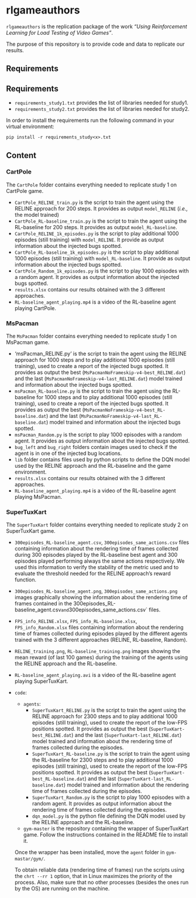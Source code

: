 # rlgameauthors

`rlgameauthors` is the replication package of the work *“Using Reinforcement Learning for Load Testing of Video Games”*.

The purpose of this repository is to provide code and data to replicate our results.

## Requirements

## Requirements

- `requirements_study1.txt` provides the list of libraries needed for study1.
- `requirements_study2.txt` provides the list of libraries needed for study2.

In order to install the requirements run the following command in your virtual environment:

```
pip install -r requirements_study<x>.txt 
```

## Content

### CartPole

The `CartPole` folder contains everything needed to replicate study 1 on CartPole game.

- `CartPole_RELINE_train.py` is the script to train the agent using the RELINE approach for 200 steps. It provides as output `model_RELINE` (*i.e.,* the model trained)
- `CartPole_RL-baseline_train.py` is the script to train the agent using the RL-baseline for 200 steps. It provides as output `model_RL-baseline`.
- `CartPole_RELINE_1k_episodes.py` is the script to play additional 1000 episodes (still training) with `model_RELINE`. It provide as output information about the injected bugs spotted.
- `CartPole_RL-baseline_1k_episodes.py` is the script to play additional 1000 episodes (still training) with `model_RL-baseline`. It provide as output information about the injected bugs spotted.
- `CartPole_Random_1k_episodes.py` is the script to play 1000 episodes with a random agent. It provides as output information about the injected bugs spotted.
- `results.xlsx` contains our results obtained with the 3 different approaches.
- `RL-baseline_agent_playing.mp4` is a video of the RL-baseline agent playing CartPole.

### MsPacman

The `MsPacman` folder contains everything needed to replicate study 1 on MsPacman game.

- ‘msPacman_RELINE.py’ is the script to train the agent using the RELINE approach for 1000 steps and to play additional 1000 episodes (still training), used to create a report of the injected bugs spotted. It provides as output the best (`MsPacmanNoFrameskip-v4-best_RELINE.dat`) and the last (`MsPacmanNoFrameskip-v4-last_RELINE.dat`)  model trained and information about the injected bugs spotted.
- `msPacman_RL-baseline.py` is the script to train the agent using the RL-baseline for 1000 steps and to play additional 1000 episodes (still training), used to create a report of the injected bugs spotted. It provides as output the best (`MsPacmanNoFrameskip-v4-best_RL-baseline.dat`) and the last (`MsPacmanNoFrameskip-v4-last_RL-baseline.dat`)  model trained and information about the injected bugs spotted.
- `msPacman_Random.py` is the script to play 1000 episodes with a random agent. It provides as output information about the injected bugs spotted.
- `bug_left` and `bug_right` folders contain images used to check if the agent is in one of the injected bug locations.
- `lib` folder contains files used by python scripts to define the DQN model used by the RELINE approach and the RL-baseline and the game environment.
- `results.xlsx` contains our results obtained with the 3 different approaches.
- `RL-baseline_agent_playing.mp4` is a video of the RL-baseline agent playing MsPacman.


### SuperTuxKart

The `SuperTuxKart` folder contains everything needed to replicate study 2 on SuperTuxKart game.

- `300episodes_RL-baseline_agent.csv`, `300episodes_same_actions.csv` files containing information about the rendering time of frames collected during 300 episodes played by the RL-baseline best agent and 300 episodes played performing always the same actions respectively. We used this information to verify the stability of the metric used and to evaluate the threshold needed for the RELINE approach’s reward function.
- `300episodes_RL-baseline_agent.png`, `300episodes_same_actions.png` images graphically showing the information about the rendering time of frames contained in the 300episodes_RL-baseline_agent.csv` and `300episodes_same_actions.csv` files.
- `FPS_info_RELINE.xlsx`, `FPS_info_RL-baseline.xlsx`, `FPS_info_Random.xlsx` files containing information about the rendering time of frames collected during episodes played by the different agents trained with the 3 different approaches (RELINE, RL-baseline, Random).
- `RELINE_training.png`, `RL-baseline_training.png` images showing the mean reward (of last 100 games) during the training of the agents using the RELINE approach and the RL-baseline.
- `RL-baseline_agent_playing.avi` is a video of the RL-baseline agent playing SuperTuxKart.
- `code`:
    - `agents`:
    	- `SuperTuxKart_RELINE.py` is the script to train the agent using the RELINE approach for 2300 steps and to play additional 1000 episodes (still training), used to create the report of the low-FPS positions spotted. It provides as output the best (`SuperTuxKart-best_RELINE.dat`) and the last (`SuperTuxKart-last_RELINE.dat`)  model trained and information about the rendering time of frames collected during the episodes.
        - `SuperTuxKart_RL-baseline.py` is the script to train the agent using the RL-baseline for 2300 steps and to play additional 1000 episodes (still training), used to create the report of the low-FPS positions spotted. It provides as output the best (`SuperTuxKart-best_RL-baseline.dat`) and the last (`SuperTuxKart-last_RL-baseline.dat`)  model trained and information about the rendering time of frames collected during the episodes.
        - `SuperTuxKart_Random.py` is the script to play 1000 episodes with a random agent. It provides as output information about the rendering time of frames collected during the episodes.
        - `dqn_model.py` is the python file defining the DQN model used by the RELINE approach and the RL-baseline.
    - `gym-master` is the repository containing the wrapper of SuperTuxKart game. Follow the instructions contained in the README file to install it.

	Once the wrapper has been installed, move the `agent` folder in `gym-mastar/gym/`.

	To obtain reliable data (rendering time of frames) run the scripts using the `chrt --rr 1` option, that in Linux maximizes the priority of the process. Also, make sure that no other processes (besides the ones run by the OS) are running on the machine.
